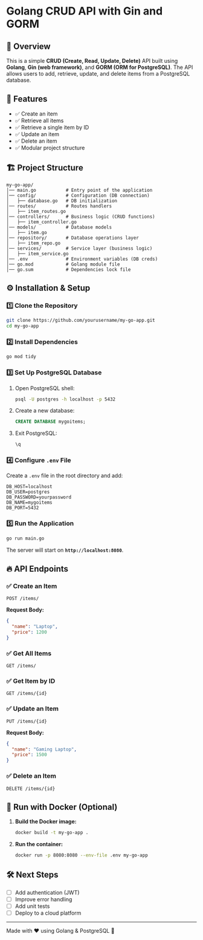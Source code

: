 # Golang CRUD API with Gin and GORM

## 📌 Overview
This is a simple **CRUD (Create, Read, Update, Delete)** API built using **Golang**, **Gin (web framework)**, and **GORM (ORM for PostgreSQL)**. The API allows users to add, retrieve, update, and delete items from a PostgreSQL database.

## 🚀 Features
- ✅ Create an item
- ✅ Retrieve all items
- ✅ Retrieve a single item by ID
- ✅ Update an item
- ✅ Delete an item
- ✅ Modular project structure

## 🏗️ Project Structure
```
my-go-app/
│── main.go           # Entry point of the application
│── config/           # Configuration (DB connection)
│   ├── database.go   # DB initialization
│── routes/           # Routes handlers
│   ├── item_routes.go
│── controllers/      # Business logic (CRUD functions)
│   ├── item_controller.go  
│── models/           # Database models
│   ├── item.go       
│── repository/       # Database operations layer
│   ├── item_repo.go  
│── services/         # Service layer (business logic)
│   ├── item_service.go  
│── .env              # Environment variables (DB creds)
│── go.mod            # Golang module file
│── go.sum            # Dependencies lock file
```

## ⚙️ Installation & Setup
### 1️⃣ Clone the Repository
```bash
git clone https://github.com/yourusername/my-go-app.git
cd my-go-app
```

### 2️⃣ Install Dependencies
```bash
go mod tidy
```

### 3️⃣ Set Up PostgreSQL Database
1. Open PostgreSQL shell:
   ```bash
   psql -U postgres -h localhost -p 5432
   ```
2. Create a new database:
   ```sql
   CREATE DATABASE mygoitems;
   ```
3. Exit PostgreSQL:
   ```sql
   \q
   ```

### 4️⃣ Configure `.env` File
Create a `.env` file in the root directory and add:
```env
DB_HOST=localhost
DB_USER=postgres
DB_PASSWORD=yourpassword
DB_NAME=mygoitems
DB_PORT=5432
```

### 5️⃣ Run the Application
```bash
go run main.go
```
The server will start on **`http://localhost:8080`**.

## 🔥 API Endpoints
### ✅ Create an Item
```http
POST /items/
```
**Request Body:**
```json
{
  "name": "Laptop",
  "price": 1200
}
```

### ✅ Get All Items
```http
GET /items/
```

### ✅ Get Item by ID
```http
GET /items/{id}
```

### ✅ Update an Item
```http
PUT /items/{id}
```
**Request Body:**
```json
{
  "name": "Gaming Laptop",
  "price": 1500
}
```

### ✅ Delete an Item
```http
DELETE /items/{id}
```

## 🐳 Run with Docker (Optional)
1. **Build the Docker image:**
   ```bash
   docker build -t my-go-app .
   ```
2. **Run the container:**
   ```bash
   docker run -p 8080:8080 --env-file .env my-go-app
   ```

## 🛠️ Next Steps
- [ ] Add authentication (JWT)
- [ ] Improve error handling
- [ ] Add unit tests
- [ ] Deploy to a cloud platform

---
Made with ❤️ using Golang & PostgreSQL 🚀

